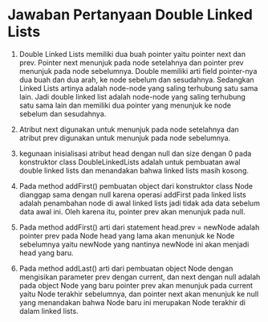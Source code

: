 # Jawaban Pertanyaan Double Linked Lists

1. Double Linked Lists memiliki dua buah pointer yaitu pointer next dan prev. Pointer next menunjuk pada node setelahnya dan pointer prev menunjuk pada node sebelumnya. Double memiliki arti field pointer-nya dua buah dan dua arah, ke node sebelum dan sesudahnya. Sedangkan Linked Lists artinya adalah node-node yang saling terhubung satu sama lain. Jadi double linked list adalah node-node yang saling terhubung satu sama lain dan memiliki dua pointer yang menunjuk ke node sebelum dan sesudahnya.

2. Atribut next digunakan untuk menunjuk pada node setelahnya dan atribut prev digunakan untuk menunjuk pada node sebelumnya.

3. kegunaan inisialisasi atribut head dengan null dan size dengan 0 pada konstruktor class DoubleLinkedLists adalah untuk pembuatan awal double linked lists dan menandakan bahwa linked lists masih kosong.

4. Pada method addFirst() pembuatan object dari konstruktor class Node dianggap sama dengan null karena operasi addFirst pada linked lists adalah penambahan node di awal linked lists jadi tidak ada data sebelum data awal ini. Oleh karena itu, pointer prev akan menunjuk pada null.

5. Pada method addFirst() arti dari statement head.prev = newNode adalah pointer prev pada Node head yang lama akan menunjuk ke Node sebelumnya yaitu newNode yang nantinya newNode ini akan menjadi head yang baru.

6. Pada method addLast() arti dari pembuatan object Node dengan mengisikan parameter prev dengan current, dan next dengan null adalah pada object Node yang baru pointer prev akan menunjuk pada current yaitu Node terakhir sebelumnya, dan pointer next akan menunjuk ke null yang menandakan bahwa Node baru ini merupakan Node terakhir di dalam linked lists.